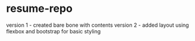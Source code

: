 # resume-repo
version 1 - created bare bone with contents
version 2 - added layout using flexbox and bootstrap for basic styling
